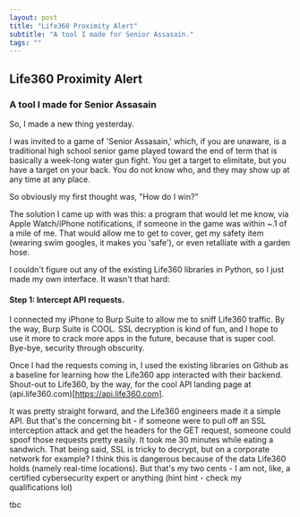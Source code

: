 ```yaml
---
layout: post
title: "Life360 Proximity Alert"
subtitle: "A tool I made for Senior Assasain."
tags: ""
---
```


## Life360 Proximity Alert
### A tool I made for Senior Assasain

So, I made a new thing yesterday.

I was invited to a game of 'Senior Assasain,' which, if you are unaware, is a traditional high school senior game played toward the end of term that is basically a week-long water gun fight. You get a target to elimitate, but you have a target on your back. You do not know who, and they may show up at any time at any place.

So obviously my first thought was, "How do I win?"

The solution I came up with was this: a program that would let me know, via Apple Watch/iPhone notifications, if someone in the game was within ~.1 of a mile of me. That would allow me to get to cover, get my safety item (wearing swim googles, it makes you 'safe'), or even retalliate with a garden hose.

I couldn't figure out any of the existing Life360 libraries in Python, so I just made my own interface. It wasn't that hard:

#### Step 1: Intercept API requests.
I connected my iPhone to Burp Suite to allow me to sniff Life360 traffic. By the way, Burp Suite is COOL. SSL decryption is kind of fun, and I hope to use it more to crack more apps in the future, because that is super cool. Bye-bye, security through obscurity.

Once I had the requests coming in, I used the existing libraries on Github as a baseline for learning how the Life360 app interacted with their backend. Shout-out to Life360, by the way, for the cool API landing page at (api.life360.com)[https://api.life360.com].

It was pretty straight forward, and the Life360 engineers made it a simple API. But that's the concerning bit - if someone were to pull off an SSL interception attack and get the headers for the GET request, someone could spoof those requests pretty easily. It took me 30 minutes while eating a sandwich. That being said, SSL is tricky to decrypt, but on a corporate network for example? I think this is dangerous because of the data Life360 holds (namely real-time locations). But that's my two cents - I am not, like, a certified cybersecurity expert or anything (hint hint - check my qualifications lol)

tbc

